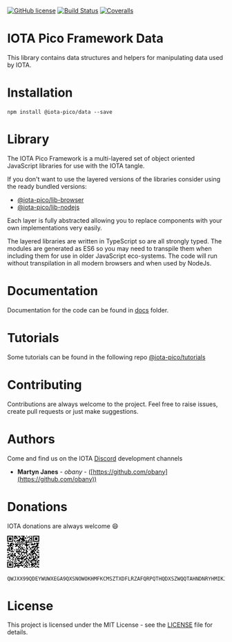 [![GitHub license](https://img.shields.io/badge/license-MIT-blue.svg)](https://raw.githubusercontent.com/iota-pico/data/master/LICENSE) [![Build Status](https://travis-ci.org/iota-pico/data.svg?branch=master)](https://travis-ci.org/iota-pico/data) 
[![Coveralls](https://img.shields.io/coveralls/iota-pico/data.svg)](https://coveralls.io/github/iota-pico/data)

# IOTA Pico Framework Data

This library contains data structures and helpers for manipulating data used by IOTA.

# Installation

```shell
npm install @iota-pico/data --save
```

# Library

The IOTA Pico Framework is a multi-layered set of object oriented JavaScript libraries for use with the IOTA tangle.

If you don't want to use the layered versions of the libraries consider using the  ready bundled versions:

* [@iota-pico/lib-browser](https://github.com/iota-pico/lib-browser)
* [@iota-pico/lib-nodejs](https://github.com/iota-pico/lib-nodejs)

Each layer is fully abstracted allowing you to replace components with your own implementations very easily.

The layered libraries are written in TypeScript so are all strongly typed. The modules are generated as ES6 so you may need to transpile them when including them for use in older JavaScript eco-systems. The code will run without transpilation in all modern browsers and when used by NodeJs.

# Documentation

Documentation for the code can be found in [docs](https://github.com/iota-pico/data/blob/master/docs/README.md) folder.

# Tutorials

Some tutorials can be found in the following repo [@iota-pico/tutorials](https://github.com/iota-pico/tutorials)

# Contributing

Contributions are always welcome to the project. Feel free to raise issues, create pull requests or just make suggestions.

# Authors

Come and find us on the IOTA [Discord](https://discordapp.com/invite/fNGZXvh) development channels

* **Martyn Janes** - *obany* - ([https://github.com/obany](https://github.com/obany))

# Donations

IOTA donations are always welcome :smile:

![QR Code for Trinity](https://raw.githubusercontent.com/iota-pico/data/master/donation.png)

```shell
QWJXX99QDEYWUWXEGA9QXSNOWOKHMFKCMSZTXDFLRZAFQRPQTHQDXSZWQQTAHNDNRYHMIKJYWQLKTFHBWSAOJDHAMB
```

# License

This project is licensed under the MIT License - see the [LICENSE](https://github.com/iota-pico/data/blob/master/LICENSE) file for details.
